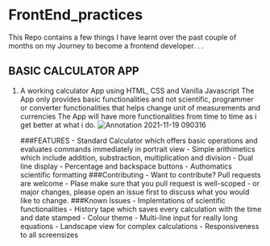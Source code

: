 # FrontEnd_practices
This Repo contains a few things I have learnt over the past couple of months on my Journey to become a frontend developer. . . 

## BASIC CALCULATOR APP
1. A working calculator App using HTML, CSS and Vanilla Javascript 
    The App only provides basic functionalities and not scientific, programmer or converter functionalities that helps change unit of measurements and currencies 
    The App will have more functionalities from time to time as i get better at what i do. 
![Annotation 2021-11-19 090316](https://user-images.githubusercontent.com/67446930/142587306-2e016d62-eb50-4f5a-8dd6-5b87d6424049.jpg)

     ###FEATURES
        - Standard Calculator which offers basic operations and evaluates commands immediately in portrait view
        - Simple arithimetics which include addition, substraction, multiplication and division
        - Dual line display
        - Percentage and backspace buttons
        - Authomatics scientific formatting
     ###Contributing
        - Want to contribute? Pull requests are welcome
        - Plase make sure that you pull request is well-scoped
        - or major changes, please open an issue first to discuss what you would like to change.
     ###Known Issues 
        - Implemtations of scientific functionalities 
        - History tape which saves every calculation with the time and date stamped
        - Colour theme
        - Multi-line input for really long equations
        - Landscape view for complex calculations
        - Responsiveness to all screensizes
